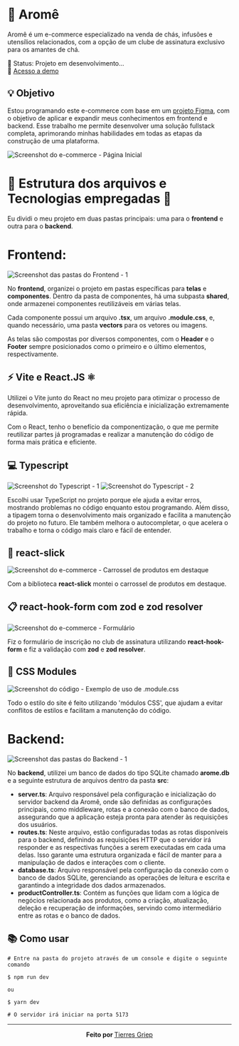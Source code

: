 # 🍵 Aromê

<p>Aromê é um e-commerce especializado na venda de chás, infusões e utensílios relacionados, com a opção de um clube de assinatura exclusivo para os amantes de chá.

🚧 Status: Projeto em desenvolvimento...
<br/>
🔗 <a href='https://arome.vercel.app/'>Acesso a demo</a></p> 

## 💡 Objetivo

<p>Estou programando este e-commerce com base em um <a href='https://www.figma.com/file/f3fkNm6wy74DNAVnucpb6TUD/site-arome?type=design&node-id=0%3A1&mode=design&t=HVve7kprLR3uc6fX-1'>projeto Figma</a>, com o objetivo de aplicar e expandir meus conhecimentos em frontend e backend. Esse trabalho me permite desenvolver uma solução fullstack completa, aprimorando minhas habilidades em todas as etapas da construção de uma plataforma.</p>


![Screenshot do e-commerce - Página Inicial](readme_screenshots/screenshot_objetivo.png)

 
# 🧱 Estrutura dos arquivos e Tecnologias empregadas 🔧 

<p>Eu dividi o meu projeto em duas pastas principais: uma para o <strong>frontend</strong> e outra para o <strong>backend</strong>.</p>

# Frontend:

![Screenshot das pastas do Frontend - 1](readme_screenshots/screenshot_frontend.png)

<p>No <strong>frontend</strong>, organizei o projeto em pastas específicas para <strong>telas</strong> e <strong>componentes</strong>. Dentro da pasta de componentes, há uma subpasta <strong>shared</strong>, onde armazenei componentes reutilizáveis em várias telas.</p>
<p>Cada componente possui um arquivo <strong>.tsx</strong>, um arquivo <strong>.module.css</strong>, e, quando necessário, uma pasta <strong>vectors</strong> para os vetores ou imagens.</p>
<p>As telas são compostas por diversos componentes, com o <strong>Header</strong> e o <strong>Footer</strong> sempre posicionados como o primeiro e o último elementos, respectivamente.</p>

## ⚡️ Vite e React.JS ⚛️

<p>Utilizei o Vite junto do React no meu projeto para otimizar o processo de desenvolvimento, aproveitando sua eficiência e inicialização extremamente rápida.</p>
<p>Com o React, tenho o benefício da componentização, o que me permite reutilizar partes já programadas e realizar a manutenção do código de forma mais prática e eficiente.</p>

## 💻 Typescript

![Screenshot do Typescript - 1](readme_screenshots/screenshot_typescript_1.png)
![Screenshot do Typescript - 2](readme_screenshots/screenshot_typescript_2.png)

<p>Escolhi usar TypeScript no projeto porque ele ajuda a evitar erros, mostrando problemas no código enquanto estou programando. Além disso, a tipagem torna o desenvolvimento mais organizado e facilita a manutenção do projeto no futuro. Ele também melhora o autocompletar, o que acelera o trabalho e torna o código mais claro e fácil de entender.</p>

## 🎠 react-slick

![Screenshot do e-commerce - Carrossel de produtos em destaque](readme_screenshots/screenshot_react-slick_1.png)


<p>Com a biblioteca <strong>react-slick</strong> montei o carrossel de produtos em destaque.</p>

## 📋 react-hook-form com zod e zod resolver

![Screenshot do e-commerce - Formulário](readme_screenshots/screenshot_react-hook-form_zod_zod-resolver.png)

<p>Fiz o formulário de inscrição no club de assinatura utilizando <strong>react-hook-form</strong> e fiz a validação com <strong>zod</strong> e <strong>zod resolver</strong>.</p>

## 🎨 CSS Modules

![Screenshot do código - Exemplo de uso de .module.css](readme_screenshots/screenshot_css-modules.png)

<p>Todo o estilo do site é feito utilizando 'módulos CSS', que ajudam a evitar conflitos de estilos e facilitam a manutenção do código.</p>

# Backend:

![Screenshot das pastas do Backend - 1](readme_screenshots/screenshot_backend.png)

<p>No <strong>backend</strong>, utilizei um banco de dados do tipo SQLite chamado <strong>arome.db</strong> e a seguinte estrutura de arquivos dentro da pasta <strong>src</strong>:</p> 
<ul> 
    <li><strong>server.ts</strong>: Arquivo responsável pela configuração e inicialização do servidor backend da Aromê, onde são definidas as configurações principais, como middleware, rotas e a conexão com o banco de dados, assegurando que a aplicação esteja pronta para atender às requisições dos usuários.</li> 
    <li><strong>routes.ts</strong>: Neste arquivo, estão configuradas todas as rotas disponíveis para o backend, definindo as requisições HTTP que o servidor irá responder e as respectivas funções a serem executadas em cada uma delas. Isso garante uma estrutura organizada e fácil de manter para a manipulação de dados e interações com o cliente.</li> 
    <li><strong>database.ts</strong>: Arquivo responsável pela configuração da conexão com o banco de dados SQLite, gerenciando as operações de leitura e escrita e garantindo a integridade dos dados armazenados.</li> <li><strong>productController.ts</strong>: Contém as funções que lidam com a lógica de negócios relacionada aos produtos, como a criação, atualização, deleção e recuperação de informações, servindo como intermediário entre as rotas e o banco de dados.</li> 
</ul>


## 📚 Como usar

```
# Entre na pasta do projeto através de um console e digite o seguinte comando

$ npm run dev

ou

$ yarn dev

# O servidor irá iniciar na porta 5173
```

<hr>

<p align="center"><strong>Feito por </strong><a href='https://www.linkedin.com/in/tierres-griep-23131621a/'>Tierres Griep</a></p>
